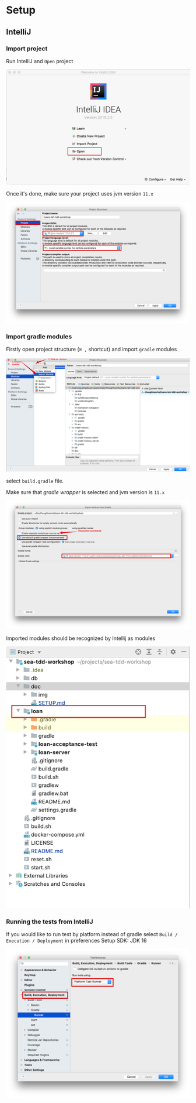 # Setup

## IntelliJ

### Import project
Run IntelliJ and `Open` project

![open](img/open.png)

Once it's done, make sure your project uses jvm version `11.x`

![project](img/project.png)

### Import gradle modules
Firstly open project structure (`⌘ ,` shortcut) and import `gradle` modules

![import1](img/import1.png)

select `build.gradle` file.

Make sure that *gradle wrapper* is selected and jvm version is `11.x`

![import1](img/import2.png)

Imported modules should be recognized by Intellij as modules

![gradle-modules](img/gradle-modules.png)

### Running the tests from IntelliJ
If you would like to run test by platform instead of gradle select `Build / Execution / Deployment` in preferences
Setup SDK: JDK 16

![runner](img/runner.png)
